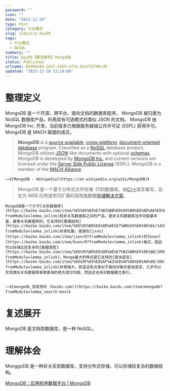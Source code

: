 ```yaml
---
password: ""
icon: ""
date: "2023-12-29"
type: Post
category: 行业概念
slug: industry-day99
tags:
  - 行业概念
  - NoSQL
summary: ""
title: Day99【概念解析】MongoDB
status: Published
urlname: 05966e8d-2d37-4359-af41-01af22f90cd6
updated: "2023-12-30 13:18:00"
---
```


# 整理定义

MongoDB 是一个开源、跨平台、面向文档的数据库程序。 MongoDB 被归类为 NoSQL 数据库产品，利用具有可选模式的类似 JSON 的文档。 MongoDB 由 MongoDB Inc. 开发，当前版本已根据服务器端公共许可证 (SSPL) 获得许可。 MongoDB 是 MACH 联盟的成员。

> **MongoDB** is a [source-available](https://en.wikipedia.org/wiki/Source-available), [cross-platform](https://en.wikipedia.org/wiki/Cross-platform), [document-oriented database](https://en.wikipedia.org/wiki/Document-oriented_database) program. Classified as a [NoSQL](https://en.wikipedia.org/wiki/NoSQL) database product, MongoDB utilizes [JSON](https://en.wikipedia.org/wiki/JSON)-like documents with optional [schemas](https://en.wikipedia.org/wiki/Database_schema). MongoDB is developed by [MongoDB Inc.](https://en.wikipedia.org/wiki/MongoDB_Inc.) and current versions are licensed under the [Server Side Public License](https://en.wikipedia.org/wiki/Server_Side_Public_License) (SSPL). MongoDB is a member of the [MACH Alliance](https://en.wikipedia.org/wiki/MACH_Alliance).

    ——《[MongoDB - Wikipedia](https://en.wikipedia.org/wiki/MongoDB)》

> MongoDB 是一个基于分布式文件存储  [1]的数据库。由[C++](https://baike.baidu.com/item/C++/99272?fromModule=lemma_inlink)语言编写。旨在为 WEB 应用提供可扩展的高性能数据[存储解决方案](https://baike.baidu.com/item/%E5%AD%98%E5%82%A8%E8%A7%A3%E5%86%B3%E6%96%B9%E6%A1%88/10864850?fromModule=lemma_inlink)。

    MongoDB是一个介于[关系数据库](https://baike.baidu.com/item/%E5%85%B3%E7%B3%BB%E6%95%B0%E6%8D%AE%E5%BA%93/1237340?fromModule=lemma_inlink)和非关系数据库之间的产品，是非关系数据库当中功能最丰富，最像关系数据库的。它支持的[数据结构](https://baike.baidu.com/item/%E6%95%B0%E6%8D%AE%E7%BB%93%E6%9E%84/1450?fromModule=lemma_inlink)非常松散，是类似[json](https://baike.baidu.com/item/json/0?fromModule=lemma_inlink)的[bson](https://baike.baidu.com/item/bson/0?fromModule=lemma_inlink)格式，因此可以存储比较复杂的[数据类型](https://baike.baidu.com/item/%E6%95%B0%E6%8D%AE%E7%B1%BB%E5%9E%8B/10997964?fromModule=lemma_inlink)。Mongo最大的特点是它支持的[查询语言](https://baike.baidu.com/item/%E6%9F%A5%E8%AF%A2%E8%AF%AD%E8%A8%80/2661811?fromModule=lemma_inlink)非常强大，其语法有点类似于面向对象的查询语言，几乎可以实现类似关系数据库单表查询的绝大部分功能，而且还支持对数据建立索引。


    ——《[mongodb_百度百科 (baidu.com)](https://baike.baidu.com/item/mongodb?fromModule=lemma_search-box)》

# 复述展开

MongoDB 是文档型数据库，是一种 NoSQL。

# 理解体会

MonggoDB 是一种非关系型数据库，支持分布式存储，可以存储较复杂的数据结构。

[MongoDB：应用程序数据平台 | MongoDB](https://www.mongodb.com/zh-cn)
